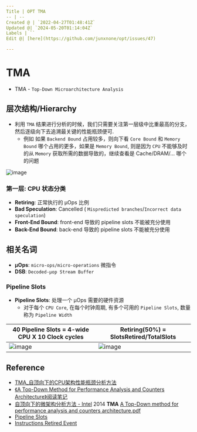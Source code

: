 ```yaml
---
Title | OPT TMA
-- | --
Created @ | `2022-04-27T01:48:41Z`
Updated @| `2024-05-20T01:14:04Z`
Labels | ``
Edit @| [here](https://github.com/junxnone/opt/issues/47)

---
```

# TMA
- TMA - `Top-Down Microarchitecture Analysis`


## 层次结构/Hierarchy
- 利用 `TMA` 结果进行分析的时候，我们只需要关注第一层级中比重最高的分支，然后逐级向下去追溯最关键的性能瓶颈便可.
  - 例如 如果 `Backend Bound` 占用较多，则向下看 `Core Bound` 和 `Memory Bound` 哪个占用的更多，如果是 `Memory Bound`, 则是因为 `CPU` 不能够及时的从 `Memory` 获取所需的数据导致的，继续查看是 Cache/DRAM/... 哪个的问题

![image](https://user-images.githubusercontent.com/2216970/165234008-d2226b5f-9fee-4eb7-8b2a-2fa14a24ddc4.png)

### 第一层: CPU 状态分类

- **Retiring**: 正常执行的 μOps 比例
- **Bad Speculation**: Cancelled ( `Mispredicted branches`/`Incorrect data speculation`)
- **Front-End Bound**: front-end 导致的 pipeline slots 不能被充分使用
- **Back-End Bound**: back-end 导致的 pipeline slots 不能被充分使用




## 相关名词
- **μOps**: `micro-ops/micro-operations` 微指令
- **DSB**: `Decoded-μop Stream Buffer`

### Pipeline Slots
- **Pipeline Slots**: 处理一个 μOps 需要的硬件资源
  - 对于每个 `CPU Core`, 在每个时钟周期, 有多个可用的 `Pipeline Slots`, 数量称为 `Pipeline Width`

40 Pipeline Slots = 4-wide CPU X 10 Clock cycles | Retiring(50%) = SlotsRetired/TotalSlots
-- | --
![image](https://user-images.githubusercontent.com/2216970/165475906-e72622c8-af6f-4f73-8982-a12051fde74e.png) | ![image](https://user-images.githubusercontent.com/2216970/165475920-9ef67a82-8bbb-4fc9-b090-8da041b85dd4.png)

## Reference
- [TMA_自顶向下的CPU架构性能瓶颈分析方法](https://zhuanlan.zhihu.com/p/60569271)
- [《A Top-Down Method for Performance Analysis and Counters Architecture》阅读笔记](https://andrewei1316.github.io/2020/12/20/top-down-performance-analysis/)
- [自顶向下的微架构分析方法 - Intel](https://www.intel.com/content/www/us/en/develop/documentation/vtune-cookbook-zh-cn/top/methodologies/top-down-microarchitecture-analysis-method.html)
2014 **TMA** [A Top-Down method for performance analysis and counters architecture.pdf](https://github.com/junxnone/linuxwiki/files/8559242/A.Top-Down.method.for.performance.analysis.and.counters.architecture.pdf)
- [Pipeline Slots](https://www.intel.com/content/www/us/en/develop/documentation/vtune-help/top/reference/cpu-metrics-reference/pipeline-slots.html)
- [Instructions Retired Event](https://www.intel.com/content/www/us/en/develop/documentation/vtune-help/top/analyze-performance/custom-analysis/custom-analysis-options/hardware-event-list/instructions-retired-event.html)


